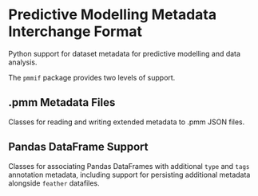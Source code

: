 Predictive Modelling Metadata Interchange Format
================================================

Python support for dataset metadata for predictive modelling and data analysis.

The `pmmif` package provides two levels of support.

.pmm Metadata Files
--------------------

Classes for reading and writing extended metadata to .pmm JSON files.


Pandas DataFrame Support
------------------------

Classes for associating Pandas DataFrames with additional `type` and
`tags` annotation metadata, including support for persisting additional
metadata alongside `feather` datafiles.

